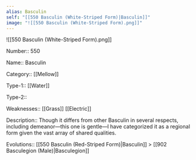 ```yaml
---
alias: Basculin
self: "[[550 Basculin (White-Striped Form)|Basculin]]"
image: "![[550 Basculin (White-Striped Form).png]]"
---
```


![[550 Basculin (White-Striped Form).png]]


Number:: 550

Name:: Basculin

Category:: [[Mellow]]

Type-1:: [[Water]]

Type-2:: 

Weaknesses:: [[Grass]] [[Electric]]

Description:: Though it differs from other Basculin in several respects, including demeanor—this one is gentle—I have categorized it as a regional form given the vast array of shared qualities.

Evolutions:: [[550 Basculin (Red-Striped Form)|Basculin]] > [[902 Basculegion (Male)|Basculegion]]